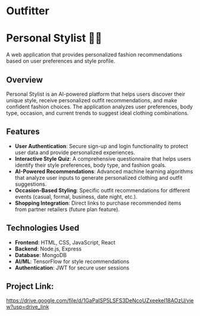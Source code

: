 # Outfitter
# Personal Stylist 👗👔

A web application that provides personalized fashion recommendations based on user preferences and style profile.

## Overview

Personal Stylist is an AI-powered platform that helps users discover their unique style, receive personalized outfit recommendations, and make confident fashion choices. The application analyzes user preferences, body type, occasion, and current trends to suggest ideal clothing combinations.

## Features

- **User Authentication**: Secure sign-up and login functionality to protect user data and provide personalized experiences.
- **Interactive Style Quiz**: A comprehensive questionnaire that helps users identify their style preferences, body type, and fashion goals.
- **AI-Powered Recommendations**: Advanced machine learning algorithms that analyze user inputs to generate personalized clothing and outfit suggestions.
- **Occasion-Based Styling**: Specific outfit recommendations for different events (casual, formal, business, date night, etc.).
- **Shopping Integration**: Direct links to purchase recommended items from partner retailers (future plan feature).

## Technologies Used

- **Frontend**: HTML, CSS, JavaScript, React
- **Backend**: Node.js, Express
- **Database**: MongoDB
- **AI/ML**: TensorFlow for style recommendations
- **Authentication**: JWT for secure user sessions

## Project Link:
https://drive.google.com/file/d/1GaPaISP5LSFS3DeNcoUZxeekeI18AOzU/view?usp=drive_link


